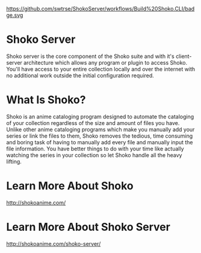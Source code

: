 https://github.com/swtrse/ShokoServer/workflows/Build%20Shoko.CLI/badge.svg

# Shoko Server
Shoko server is the core component of the Shoko suite and with it's client-server architecture which allows any program or plugin to access Shoko. You'll have access to your entire collection locally and over the internet with no additional work outside the initial configuration required.

# What Is Shoko?
Shoko is an anime cataloging program designed to automate the cataloging of your collection regardless of the size and amount of files you have. Unlike other anime cataloging programs which make you manually add your series or link the files to them, Shoko removes the tedious, time consuming and boring task of having to manually add every file and manually input the file information. You have better things to do with your time like actually watching the series in your collection so let Shoko handle all the heavy lifting.

# Learn More About Shoko
http://shokoanime.com/

# Learn More About Shoko Server
http://shokoanime.com/shoko-server/
